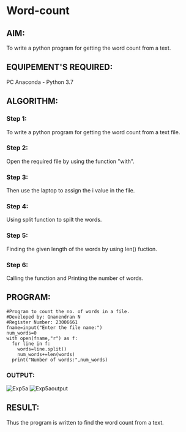 # Word-count
## AIM:
To write a python program for getting the word count from a text.
## EQUIPEMENT'S REQUIRED: 
PC
Anaconda - Python 3.7
## ALGORITHM: 
### Step 1:
To write a python program for getting the word count from a text file.
### Step 2: 
Open the required file by using the function "with".
### Step 3: 
Then use the laptop to assign the i value in the file.
### Step 4:  
Using split function to spilt the words.
### Step 5: 
Finding the given length of the words by using len() fuction.
### Step 6: 
Calling the function and Printing the number of words.
## PROGRAM:
```
#Program to count the no. of words in a file.
#Developed by: Gnanendran N
#Register Number: 23006661
fname=input("Enter the file name:")
num_words=0
with open(fname,"r") as f:
  for line in f:
    words=line.split()
    num_words+=len(words)
  print("Number of words:",num_words)
```
### OUTPUT:
![Exp5a](https://github.com/GnanendranN/Word-count/assets/138955207/2099c880-d6cf-4e42-996f-547523a34325)
![Exp5aoutput](https://github.com/GnanendranN/Word-count/assets/138955207/6276590b-62c7-4bd8-b3dd-006eefc85755)



## RESULT:
Thus the program is written to find the word count from a text.
